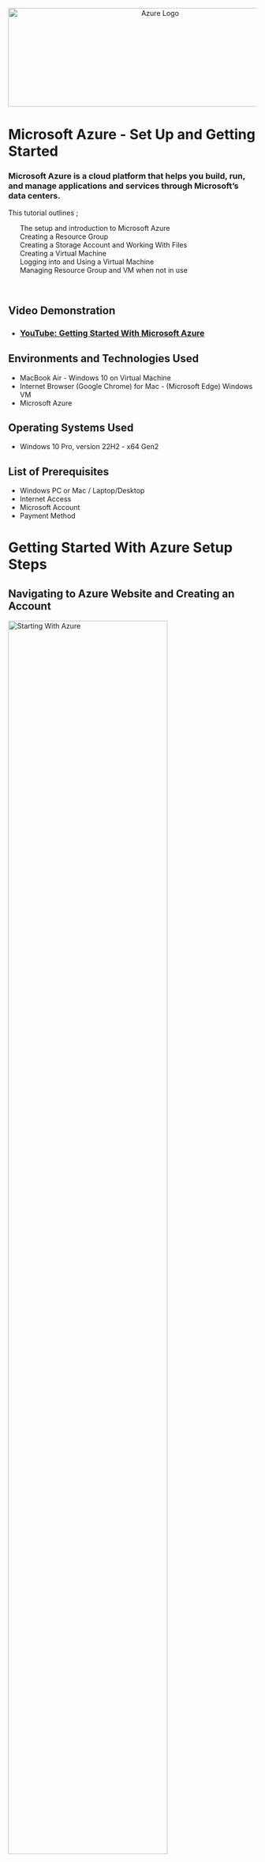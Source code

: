<p align="center">
<img src="https://imgur.com/EVhaRNV.png" alt="Azure Logo" Width="600px" Height="200px">
  
</p>

<h1>Microsoft Azure - Set Up and Getting Started</h1>
<h3>Microsoft Azure is a cloud platform that helps you build, run, and manage applications and services through Microsoft’s data centers.</h3>
This tutorial outlines ;
<ul style="list-style: none;">
<li>The setup and introduction to Microsoft Azure</li>
<li>Creating a Resource Group</li>
<li>Creating a Storage Account and Working With Files</li>
<li>Creating a Virtual Machine</li>
<li>Logging into and Using a Virtual Machine</li>
<li>Managing Resource Group and VM when not in use</li>
</ul>
<br />

<h2>Video Demonstration</h2>

- ### [YouTube: Getting Started With Microsoft Azure](https://youtu.be/PIO0gmaMXCg)

<h2>Environments and Technologies Used</h2>

- MacBook Air - Windows 10 on Virtual Machine 
- Internet Browser (Google Chrome) for Mac - (Microsoft Edge) Windows VM
- Microsoft Azure

<h2>Operating Systems Used </h2>

- Windows 10 Pro, version 22H2 - x64 Gen2

<h2>List of Prerequisites</h2>

- Windows PC or Mac / Laptop/Desktop 
- Internet Access
- Microsoft Account
- Payment Method 

<h1>Getting Started With Azure Setup Steps</h1>
<h2>Navigating to Azure Website and Creating an Account</h2>

<p>
<img src="https://imgur.com/E3TihXF.png" height="80%" width="80%" alt="Starting With Azure"/>
</p>
<p>
  <ol type="1">
    <li>Search on google or navigate in a browser to the <a href="https://azure.microsoft.com/en-us">Azure Website</a> and click Get Started With Azure located in a blue box</li>
    <li>Once you click Get Started With Azure you will be prompted to select either (Try Azure For Free) or (Pay As You Go Option). </li>
    <li>Read over the account that's right for you and select it to continue. </li>
  </ol>
</p>
<br />

<h2>Signing Into Microsoft or Creating a New Microsoft Account</h2>


<p>
<img src="https://imgur.com/xhmypmU.png" height="80%" width="80%" alt="Creating An Account"/>
</p>
<p>
<ol type="1">
  <li>Select the right Azure account for you</li>
  <li>Log into an existing microsoft account if you have one</li>
  <li>If you dont have an existing microsoft account, create one here</li>
</ol>
<br />

<h2>Azure Home Page Breakdown</h2>


<p>
<img src="https://imgur.com/pOC3Kk1.png" height="80%" width="80%" alt="Creating An Account"/>
</p>
<p>
<ol type="1">
  <li>Once the account has been created and you are logged in the Azure main page will look like this</li>
  <li>Familiarize yourself with the features and navigation of Azure main portal</li>
  </ol>
<p>1	Portal menu. This global element can help you to navigate between services. Here, the portal menu is in flyout mode, so it's hidden until you select the menu icon.
2	Breadcrumb. Use the breadcrumb links to move back a level in your workflow.
3	Page header. Appears at the top of every portal page and holds global elements.
4	Global search. Use the search bar in the page header to quickly find a specific resource, a service, or documentation.
5	Copilot. Provides quick access to Microsoft Copilot in Azure (preview).
6	Global controls. These controls for common tasks persist in the page header: Cloud Shell, Notifications, Settings, Support + Troubleshooting, and Feedback.
7	Your account. View information about your account, switch directories, sign out, or sign in with a different account.
8	Command bar. A group of controls that are contextual to your current focus.
9	Service menu. A menu with commands that are contextual to the service or resource that you're working with. Sometimes referred to as the resource menu.
10	Working pane. Displays details about the resource or service that's currently in focus.
</p>
<br />


